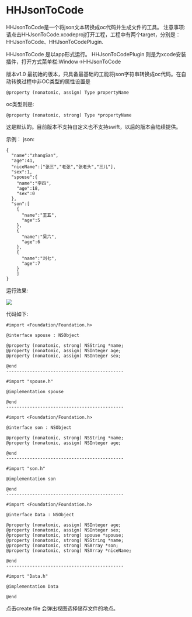 # HHJsonToCode

HHJsonToCode是一个将json文本转换成oc代码并生成文件的工具。
注意事项:请点击HHJsonToCode.xcodeproj打开工程，工程中有两个target，分别是：HHJsonToCode、HHJsonToCodePlugin.

HHJsonToCode 是以app形式运行。
HHJsonToCodePlugin 则是为xcode安装插件，打开方式菜单栏:Window->HHJsonToCode

版本v1.0
最初始的版本，只具备最基础的工能将json字符串转换成oc代码。在自动转换过程中非OC类型的属性设置是

`@property (nonatomic, assign) Type propertyName`

oc类型则是:

`@property (nonatomic, strong) Type *propertyName`

这是默认的。目前版本不支持自定义也不支持swift，以后的版本会陆续提供。

示例：
json:
```
{
  "name":"zhangSan",
  "age":41,
  "niceName":["张三","老张","张老头","三儿"],
  "sex":1,
  "spouse":{
    "name":"李四",
    "age":18,
    "sex":0
  },
  "son":[
    {
      "name":"王五",
      "age":5
    },
    {
      "name":"吴六",
      "age":6
    },
    {
      "name":"刘七",
      "age":7
    }
    ]
}
```

运行效果:


![](https://github.com/MRCaoHH/HHJsonToCode/blob/master/run1.png)


代码如下:

```
#import <Foundation/Foundation.h>

@interface spouse : NSObject

@property (nonatomic, strong) NSString *name; 
@property (nonatomic, assign) NSInteger age; 
@property (nonatomic, assign) NSInteger sex; 

@end
---------------------------------------------

#import "spouse.h"

@implementation spouse

@end
---------------------------------------------

#import <Foundation/Foundation.h>

@interface son : NSObject

@property (nonatomic, strong) NSString *name; 
@property (nonatomic, assign) NSInteger age; 

@end
---------------------------------------------

#import "son.h"

@implementation son

@end
---------------------------------------------

#import <Foundation/Foundation.h>

@interface Data : NSObject

@property (nonatomic, assign) NSInteger age; 
@property (nonatomic, assign) NSInteger sex; 
@property (nonatomic, strong) spouse *spouse; 
@property (nonatomic, strong) NSString *name; 
@property (nonatomic, strong) NSArray *son; 
@property (nonatomic, strong) NSArray *niceName; 

@end
---------------------------------------------

#import "Data.h"

@implementation Data

@end
```

点击create file 会弹出视图选择储存文件的地点。
